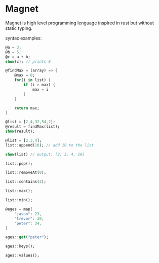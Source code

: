 # Magnet
Magnet is high level programming lenguage inspired in rust but without static typing.

syntax examples:
```dart
@a = 3;
@b = 5;
@c = a + b;
show(c); // prints 8
```

```dart
@findMax = (array) => {
    @max = 0;
    for(i in list) {
        if (i > max) {
            max = i
        }
    }

    return max;
}

@list = [2,4,32,54,2];
@result = findMax(list);
show(result);
```

```dart
@list = [2,3,4];
list::append(10); // add 10 to the list

show(list) // output: [2, 3, 4, 10]

list::pop();

list::removeAt(0);

list::contains(2);

list::max();

list::min();
```

```dart
@ages = map{
    "jason": 23,
    "trevor": 30,
    "peter": 34,
}

ages::get("peter");

ages::keys();

ages::values();
```


